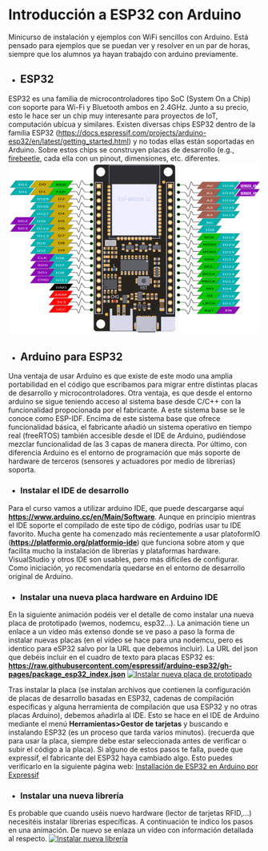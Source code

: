 # Introducción a ESP32 con Arduino
Minicurso de instalación y ejemplos con WiFi sencillos con Arduino. Está pensado para ejemplos que se puedan ver y resolver en un par de horas, siempre que los alumnos ya hayan trabajdo con arduino previamente.

* ## ESP32
ESP32 es una familia de microcontroladores tipo SoC (System On a Chip) con soporte para Wi-Fi y Bluetooth ambos en 2.4GHz. Junto a su precio, esto le hace ser un chip muy interesante para proyectos de IoT, computación ubícua y similares.
Existen diversas chips ESP32 dentro de la familia ESP32 (https://docs.espressif.com/projects/arduino-esp32/en/latest/getting_started.html) y no todas ellas están soportadas en Arduino.
Sobre estos chips se construyen placas de desarrollo (e.g., [firebeetle](https://wiki.dfrobot.com/FireBeetle_ESP32_IOT_Microcontroller%28V3.0%29__Supports_Wi-Fi_&_Bluetooth__SKU__DFR0478), cada ella con un pinout, dimensiones, etc. diferentes.
![pinout de firebeattle](https://raw.githubusercontent.com/mlinaje/introESP32/main/pinout-firebeetle.png)

* ## Arduino para ESP32
Una ventaja de usar Arduino es que existe de este modo una amplia portabilidad en el código que escribamos para migrar entre distintas placas de desarrollo y microcontroladores.
Otra ventaja, es que desde el entorno arduino se sigue teniendo acceso al sistema base desde C/C++ con la funcionalidad propocionada por el fabricante. A este sistema base se le conoce como ESP-IDF. Encima de este sistema base que ofrece funcionalidad básica, el fabricante añadió un sistema operativo en tiempo real (freeRTOS) también accesible desde el IDE de Arduino, pudiéndose mezclar funcionalidad de las 3 capas de manera directa. 
Por último, con diferencia Arduino es el entorno de programación que más soporte de hardware de terceros (sensores y actuadores por medio de librerías) soporta.
* ### Instalar el IDE de desarrollo
Para el curso vamos a utilizar arduino IDE, que puede descargarse aquí **https://www.arduino.cc/en/Main/Software**.
Aunque en principio mientras el IDE soporte el compilado de este tipo de código, podrías usar tu IDE favorito. Mucha gente ha comenzado más recientemente a usar platoformIO (**https://platformio.org/platformio-ide**) que funciona sobre atom y que facilita mucho la instalación de librerías y plataformas hardware. VisualStudio y otros IDE son usables, pero más difíciles de configurar. Como iniciación, yo recomendaría quedarse en el entorno de desarrollo original de Arduino.

* ### Instalar una nueva placa hardware en Arduino IDE
En la siguiente animación podéis ver el detalle de como instalar una nueva placa de prototipado (wemos, nodemcu, esp32...). La animación tiene un enlace a un vídeo más extenso donde se ve paso a paso la forma de instalar nuevas placas (en el vídeo se hace para una nodemcu, pero es identico para eSP32 salvo por la URL que debemos incluir). La URL del json que debéis incluir en el cuadro de texto para placas ESP32 es:
**https://raw.githubusercontent.com/espressif/arduino-esp32/gh-pages/package_esp32_index.json**
[![Instalar nueva placa de prototipado](https://j.gifs.com/APDP1z.gif)](https://www.youtube.com/watch?v=14jI7ineMzM)

Tras instalar la placa (se instalan archivos que contienen la configuración de placas de desarrollo basadas en ESP32, cadenas de compilación específicas y alguna herramienta de compilación que usa ESP32 y no otras placas Arduino), debemos añadirla al IDE. Esto se hace en el IDE de Arduino mediante el menú **Herramientas>Gestor de tarjetas** y buscando e instalando ESP32 (es un proceso que tarda varios minutos).
(recuerda que para usar la placa, siempre debe estar seleccionada antes de verificar o subir el código a la placa).
Si alguno de estos pasos te falla, puede que expressif, el fabricante del ESP32 haya cambiado algo. Esto puedes verificarlo en la siguiente página web: [Installación de ESP32 en Arduino por Expressif](https://docs.espressif.com/projects/arduino-esp32/en/latest/installing.html)

* ### Instalar una nueva librería
Es probable que cuando uséis nuevo hardware (lector de tarjetas RFID,...) necesitéis instalar librerias específicas. A continuación te indico los pasos en una animación. De nuevo se enlaza un vídeo con información detallada al respecto.
[![Instalar nueva librería](https://j.gifs.com/0VRV9X.gif)](https://www.youtube.com/watch?v=RzLoHEC_0e8)
